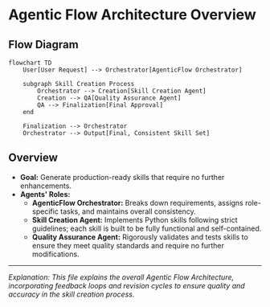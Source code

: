 # Agentic Flow Architecture Overview

<!--
Agent Description:
This document outlines the overall process for creating production-ready skills in Python. It describes the complete flow and roles within the AgenticFlow system. The architecture ensures that every skill is built to be fully functional upon delivery, without the need for further enhancements.
-->

## Flow Diagram

```mermaid
flowchart TD
    User[User Request] --> Orchestrator[AgenticFlow Orchestrator]
    
    subgraph Skill Creation Process
        Orchestrator --> Creation[Skill Creation Agent]
        Creation --> QA[Quality Assurance Agent]
        QA --> Finalization[Final Approval]
    end
    
    Finalization --> Orchestrator
    Orchestrator --> Output[Final, Consistent Skill Set]
```

## Overview
- **Goal:** Generate production-ready skills that require no further enhancements.
- **Agents' Roles:**
  - **AgenticFlow Orchestrator:** Breaks down requirements, assigns role-specific tasks, and maintains overall consistency.
  - **Skill Creation Agent:** Implements Python skills following strict guidelines; each skill is built to be fully functional and self-contained.
  - **Quality Assurance Agent:** Rigorously validates and tests skills to ensure they meet quality standards and require no further modifications.

<!--
Prompt:
Based on the above architecture, ensure that the entire skill creation process is seamless and fully automated. Your task is to coordinate the creation of production-ready Python skills by managing agent-specific tasks. Confirm that each skill—developed, documented, and validated—has no further need for enhancements and is ready for immediate use within frameworks like Autogen Studio.
-->

---

*Explanation: This file explains the overall Agentic Flow Architecture, incorporating feedback loops and revision cycles to ensure quality and accuracy in the skill creation process.* 